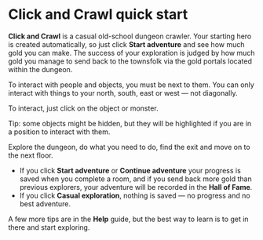 # Click and Crawl quick start

**Click and Crawl** is a casual old-school dungeon crawler. Your starting
hero is created automatically, so just click **Start&nbsp;adventure** and
see how much gold you can make. The success of your exploration is judged by how
much gold you manage to send back to the townsfolk via the gold portals located
within the dungeon.

To interact with people and objects, you must be next to them. You can only interact
with things to your north, south, east or west &mdash; not diagonally.

To interact, just click on the object or monster.

Tip: some objects might be hidden, but they will be highlighted if you are in a position to interact with them.

Explore the dungeon, do what you need to do, find the exit and move on to the next floor.

+ If you click **Start&nbsp;adventure** or **Continue&nbsp;adventure** your progress is saved when you complete a room, and if you send back more gold than previous explorers, your adventure will be recorded in the **Hall of Fame**.
+ If you click **Casual&nbsp;exploration**, nothing is saved &mdash; no progress and no best adventure.

A few more tips are in the **Help** guide, but the best way to learn is to get in there and start exploring.